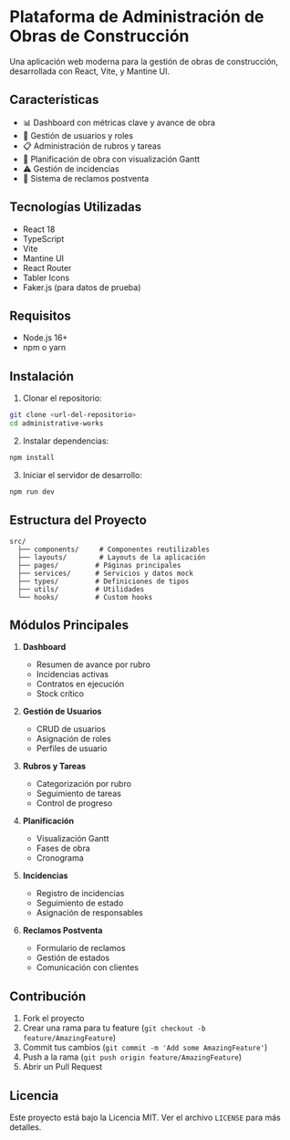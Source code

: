 # Plataforma de Administración de Obras de Construcción

Una aplicación web moderna para la gestión de obras de construcción, desarrollada con React, Vite, y Mantine UI.

## Características

- 📊 Dashboard con métricas clave y avance de obra
- 👥 Gestión de usuarios y roles
- 📋 Administración de rubros y tareas
- 📅 Planificación de obra con visualización Gantt
- ⚠️ Gestión de incidencias
- 📝 Sistema de reclamos postventa

## Tecnologías Utilizadas

- React 18
- TypeScript
- Vite
- Mantine UI
- React Router
- Tabler Icons
- Faker.js (para datos de prueba)

## Requisitos

- Node.js 16+
- npm o yarn

## Instalación

1. Clonar el repositorio:

```bash
git clone <url-del-repositorio>
cd administrative-works
```

2. Instalar dependencias:

```bash
npm install
```

3. Iniciar el servidor de desarrollo:

```bash
npm run dev
```

## Estructura del Proyecto

```
src/
  ├── components/     # Componentes reutilizables
  ├── layouts/        # Layouts de la aplicación
  ├── pages/         # Páginas principales
  ├── services/      # Servicios y datos mock
  ├── types/         # Definiciones de tipos
  ├── utils/         # Utilidades
  └── hooks/         # Custom hooks
```

## Módulos Principales

1. **Dashboard**

   - Resumen de avance por rubro
   - Incidencias activas
   - Contratos en ejecución
   - Stock crítico

2. **Gestión de Usuarios**

   - CRUD de usuarios
   - Asignación de roles
   - Perfiles de usuario

3. **Rubros y Tareas**

   - Categorización por rubro
   - Seguimiento de tareas
   - Control de progreso

4. **Planificación**

   - Visualización Gantt
   - Fases de obra
   - Cronograma

5. **Incidencias**

   - Registro de incidencias
   - Seguimiento de estado
   - Asignación de responsables

6. **Reclamos Postventa**
   - Formulario de reclamos
   - Gestión de estados
   - Comunicación con clientes

## Contribución

1. Fork el proyecto
2. Crear una rama para tu feature (`git checkout -b feature/AmazingFeature`)
3. Commit tus cambios (`git commit -m 'Add some AmazingFeature'`)
4. Push a la rama (`git push origin feature/AmazingFeature`)
5. Abrir un Pull Request

## Licencia

Este proyecto está bajo la Licencia MIT. Ver el archivo `LICENSE` para más detalles.
